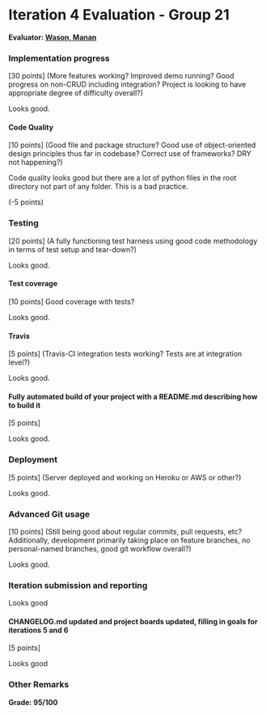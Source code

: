 # Iteration 4 Evaluation - Group 21

**Evaluator: [Wason, Manan](mailto:mwason1@jhu.edu)**

### Implementation progress
[30 points] (More features working?  Improved demo running?  Good progress on non-CRUD including  integration? Project is looking to have appropriate degree of difficulty overall?)

Looks good.

#### Code Quality
[10 points] (Good file and package structure?  Good use of object-oriented design principles thus far in codebase?  Correct use of frameworks?  DRY not happening?)

Code quality looks good but there are a lot of python files in the root directory not part of any folder. This is a bad practice.

(-5 points)

### Testing
[20 points] (A fully functioning test harness using good code methodology in terms of test setup and tear-down?)

Looks good.

#### Test coverage
[10 points] Good coverage with tests?

Looks good.

#### Travis
[5 points] (Travis-CI integration tests working?  Tests are at integration level?)

Looks good.

#### Fully automated build of your project with a README.md describing how to build it
[5 points]

Looks good.

### Deployment
[5 points] (Server deployed and working on Heroku or AWS or other?)

Looks good.

### Advanced Git usage
[10 points] (Still being good about regular commits, pull requests, etc?  Additionally, development primarily taking place on feature branches, no personal-named branches, good git workflow overall?)

Looks good.

### Iteration submission and reporting

Looks good

#### CHANGELOG.md updated and project boards updated, filling in goals for iterations 5 and 6
[5 points]

Looks good

### Other Remarks


**Grade: 95/100**

